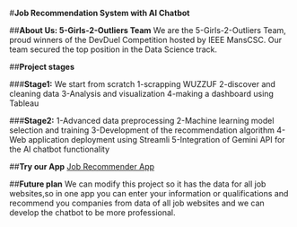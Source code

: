 #**Job Recommendation System with AI Chatbot**

##**About Us: 5-Girls-2-Outliers Team**
We are the 5-Girls-2-Outliers Team, proud winners of the DevDuel Competition hosted by IEEE MansCSC. 
Our team secured the top position in the Data Science track.

##**Project stages**

 ###**Stage1:**
 We start from scratch 1-scrapping WUZZUF 2-discover and cleaning data 3-Analysis and visualization
4-making a dashboard using Tableau 

###**Stage2:**
1-Advanced data preprocessing 2-Machine learning model selection and training
3-Development of the recommendation algorithm 4-Web application deployment using Streamli
5-Integration of Gemini API for the AI chatbot functionality

##**Try our App**
[Job Recommender App](https://devduel-kegejrenhg4qsngw5hxyag.streamlit.app/)

##**Future plan**
We can modify this project so it has the data for all job websites,so in one app
you can enter your information or qualifications and recommend you companies from data of all job websites and
we can develop the chatbot to be more professional.


